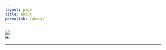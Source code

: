 ```yaml
---
layout: page
title: about
permalink: /about/
---
```


<img class="col one right" src="/img/prof_pic.jpg">

<br/>
Hi.
<br/>
<hr/>
<br/>
<span class="contacticon center">
<a href="mailto:sameedali94@gmail.com"><i class="fa fa-envelope-square"></i></a>
<a href="https://github.com/sameedali" target="_blank"><i class="fa fa-github-square"></i></a>
</span>
